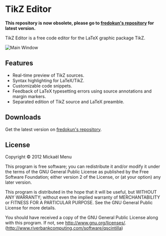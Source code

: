 TikZ Editor
===========

**This repository is now obsolete, please go to [fredokun's repository](https://github.com/fredokun/TikZ-Editor) for latest version.**

<!--
This  file is used to generate the TikZ Editor's homepage at
http://github.com/fredokun/TikZ-Editor.

For deployment and installation instructions, please look at the regular README
file.
-->

TikZ Editor is a free code editor for the LaTeX graphic package TikZ.

![Main Window](https://raw.githubusercontent.com/wiki/fredokun/TikZ-Editor/images/screenshot1.png)


Features
--------

- Real-time preview of TikZ sources.
- Syntax highlighting for LaTeX/TikZ.
- Customizable code snippets.
- Feedback of LaTeX typesetting errors using source annotations and margin markers.
- Separated edition of TikZ source and LaTeX preamble.


Downloads
---------

Get the latest version on [fredokun's repository](https://github.com/fredokun/TikZ-Editor).


License
-------

Copyright © 2012 Mickaël Menu

This program is free software; you can redistribute it and/or modify it under the terms of the GNU General Public License as published by the Free Software Foundation; either version 2 of the License, or (at your option) any later version.

This program is distributed in the hope that it will be useful, but WITHOUT ANY WARRANTY; without even the implied warranty of MERCHANTABILITY or FITNESS FOR A PARTICULAR PURPOSE.  See the GNU General Public License for more details.

You should have received a copy of the GNU General Public License along with this program. If not, see <http://www.gnu.org/licenses/>.
(http://www.riverbankcomputing.com/software/qscintilla)
